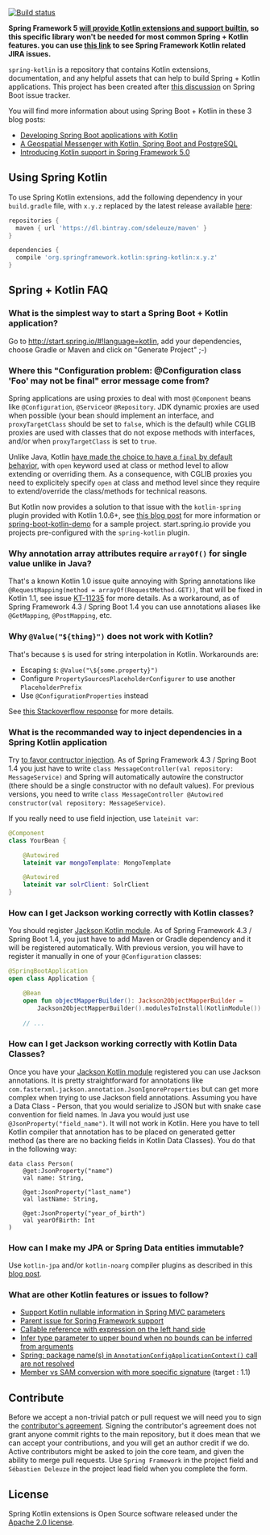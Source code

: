 [![Build status](https://travis-ci.org/sdeleuze/spring-kotlin.svg?branch=master)](https://travis-ci.org/sdeleuze/spring-kotlin)

**Spring Framework 5 [will provide Kotlin extensions and support builtin](https://spring.io/blog/2017/01/04/introducing-kotlin-support-in-spring-framework-5-0), so this specific library won't be needed for most common Spring + Kotlin features. you can use [this link](https://jira.spring.io/issues/?filter=15463) to see Spring Framework Kotlin related JIRA issues.**

`spring-kotlin` is a repository that contains Kotlin extensions, documentation, and any helpful assets that can help to build Spring + Kotlin applications. This project has been created after [this discussion](https://github.com/spring-projects/spring-boot/issues/5537) on Spring Boot issue tracker.

You will find  more information about using Spring Boot + Kotlin in these 3 blog posts:
 - [Developing Spring Boot applications with Kotlin](https://spring.io/blog/2016/02/15/developing-spring-boot-applications-with-kotlin)
 - [A Geospatial Messenger with Kotlin, Spring Boot and PostgreSQL](https://spring.io/blog/2016/03/20/a-geospatial-messenger-with-kotlin-spring-boot-and-postgresql)
 - [Introducing Kotlin support in Spring Framework 5.0](https://spring.io/blog/2017/01/04/introducing-kotlin-support-in-spring-framework-5-0)

## Using Spring Kotlin

To use Spring Kotlin extensions, add the following dependency in your `build.gradle` file, with `x.y.z` replaced by the latest release available [here](https://bintray.com/sdeleuze/maven/spring-kotlin/):

```gradle
repositories {
  maven { url 'https://dl.bintray.com/sdeleuze/maven' }
}

dependencies {
  compile 'org.springframework.kotlin:spring-kotlin:x.y.z'
}
```

## Spring + Kotlin FAQ

### What is the simplest way to start a Spring Boot + Kotlin application?

Go to http://start.spring.io/#!language=kotlin, add your dependencies, choose Gradle or Maven and click on "Generate Project" ;-)

### Where this "Configuration problem: @Configuration class 'Foo' may not be final" error message come from?

Spring applications are using proxies to deal with most `@Component` beans like `@Configuration`, `@Service`or `@Repository`. JDK dynamic proxies are used when possible (your bean should implement an interface, and `proxyTargetClass` should be set to `false`, which is the default) while CGLIB proxies are used with classes that do not expose methods with interfaces, and/or when `proxyTargetClass` is set to `true`.

Unlike Java, Kotlin [have made the choice to have a `final` by default behavior](https://discuss.kotlinlang.org/t/classes-final-by-default/166), with `open` keyword used at class or method level to allow extending or overriding them. As a consequence, with CGLIB proxies you need to explicitely specify `open` at class and method level since they require to extend/override the class/methods for technical reasons.

But Kotlin now provides a solution to that issue with the `kotlin-spring` plugin provided with Kotlin 1.0.6+, see [this blog post](https://blog.jetbrains.com/kotlin/2016/12/kotlin-1-0-6-is-here/) for more information or [spring-boot-kotlin-demo]( https://github.com/sdeleuze/spring-boot-kotlin-demo) for a sample project. start.spring.io provide you projects pre-configured with the `spring-kotlin` plugin.

### Why annotation array attributes require `arrayOf()` for single value unlike in Java?

That's a known Kotlin 1.0 issue quite annoying with Spring annotations like `@RequestMapping(method = arrayOf(RequestMethod.GET))`, that will be fixed in Kotlin 1.1, see issue [KT-11235](https://youtrack.jetbrains.com/issue/KT-11235) for more details. As a workaround, as of Spring Framework 4.3 / Spring Boot 1.4 you can use annotations aliases like `@GetMapping`, `@PostMapping`, etc.

### Why `@Value("${thing}")` does not work with Kotlin?

That's because `$` is used for string interpolation in Kotlin. Workarounds are:
 - Escaping `$`: `@Value("\${some.property}")`
 - Configure `PropertySourcesPlaceholderConfigurer` to use another `PlaceholderPrefix`
 - Use `@ConfigurationProperties` instead

See [this Stackoverflow response](http://stackoverflow.com/questions/33821043/spring-boot-change-property-placeholder-signifier/33883230#33883230) for more details.

### What is the recommanded way to inject dependencies in a Spring Kotlin application

Try [to favor contructor injection](http://olivergierke.de/2013/11/why-field-injection-is-evil/). As of Spring Framework 4.3 / Spring Boot 1.4 you just have to write `class MessageController(val repository: MessageService)` and Spring will automatically autowire the constructor (there should be a single constructor with no default values). For previous versions, you need to write `class MessageController @Autowired constructor(val repository: MessageService)`.

If you really need to use field injection, use `lateinit var`:

```kotlin
@Component
class YourBean {

    @Autowired
    lateinit var mongoTemplate: MongoTemplate

    @Autowired
    lateinit var solrClient: SolrClient
}
```

### How can I get Jackson working correctly with Kotlin classes?
You should register [Jackson Kotlin module](https://github.com/FasterXML/jackson-module-kotlin). As of Spring Framework 4.3 / Spring Boot 1.4, you just have to add Maven or Gradle dependency and it will be registered automatically. With previous version, you will have to register it manually in one of your `@Configuration` classes:

```kotlin
@SpringBootApplication
open class Application {

    @Bean
    open fun objectMapperBuilder(): Jackson2ObjectMapperBuilder =
        Jackson2ObjectMapperBuilder().modulesToInstall(KotlinModule())
    
    // ...
```

### How can I get Jackson working correctly with Kotlin Data Classes?
Once you have your [Jackson Kotlin module](https://github.com/FasterXML/jackson-module-kotlin) registered you can use Jackson annotations. It is pretty straightforward for annotations like `com.fasterxml.jackson.annotation.JsonIgnoreProperties` but can get more complex when trying to use Jackson field annotations.
Assuming you have a Data Class - Person, that you would serialize to JSON but with snake case convention for field names. In Java you would just use `@JsonProperty("field_name")`. It will not work in Kotlin. Here you have to tell Kotlin compiler that annotation has to be placed on generated getter method 
(as there are no backing fields in Kotlin Data Classes). You do that in the following way:  

```
data class Person(
    @get:JsonProperty("name")
    val name: String,
    
    @get:JsonProperty("last_name")
    val lastName: String,
    
    @get:JsonProperty("year_of_birth")
    val yearOfBirth: Int
)
```

### How can I make my JPA or Spring Data entities immutable?

Use `kotlin-jpa` and/or `kotlin-noarg` compiler plugins as described in this [blog post](https://blog.jetbrains.com/kotlin/2016/12/kotlin-1-0-6-is-here/).

### What are other Kotlin features or issues to follow?

- [Support Kotlin nullable information in Spring MVC parameters](https://jira.spring.io/browse/SPR-14165)
- [Parent issue for Spring Framework support](https://youtrack.jetbrains.com/issue/KT-6380)
- [Callable reference with expression on the left hand side](https://youtrack.jetbrains.com/issue/KT-6947)
- [Infer type parameter to upper bound when no bounds can be inferred from arguments](https://youtrack.jetbrains.com/issue/KT-11658)
- [Spring: package name(s) in `AnnotationConfigApplicationContext()` call are not resolved](https://youtrack.jetbrains.com/issue/KT-11658)
- [Member vs SAM conversion with more specific signature](https://youtrack.jetbrains.com/issue/KT-11128) (target : 1.1)

## Contribute
Before we accept a non-trivial patch or pull request we will need you to sign the
[contributor's agreement](https://support.springsource.com/spring_committer_signup).
Signing the contributor's agreement does not grant anyone commit rights to the main
repository, but it does mean that we can accept your contributions, and you will get an
author credit if we do.  Active contributors might be asked to join the core team, and
given the ability to merge pull requests. Use `Spring Framework` in the project field
and `Sébastien Deleuze` in the project lead field when you complete the form.

## License
Spring Kotlin extensions is Open Source software released under the
[Apache 2.0 license](http://www.apache.org/licenses/LICENSE-2.0.html).

